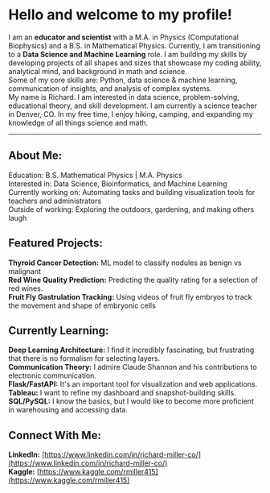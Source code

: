 # Hello and welcome to my profile!
  
I am an **educator and scientist** with a M.A. in Physics (Computational Biophysics) and a B.S. in Mathematical Physics.
Currently, I am transitioning to a **Data Science and Machine Learning** role. I am building my skills by developing projects of all shapes and sizes that showcase my coding ability, analytical mind, and background in math and science.  
Some of my core skills are: Python, data science & machine learning, communication of insights, and analysis of complex systems.  
My name is Richard. I am interested in data science, problem-solving, educational theory, and skill development. I am currently a science teacher in Denver, CO. In my free time, I enjoy hiking, camping, and expanding my knowledge of all things science and math.  

---  
## About Me:  
Education: B.S. Mathematical Physics | M.A. Physics  
Interested in: Data Science, Bioinformatics, and Machine Learning  
Currently working on: Automating tasks and building visualization tools for teachers and administrators  
Outside of working: Exploring the outdoors, gardening, and making others laugh    
## Featured Projects:  
**Thyroid Cancer Detection:** ML model to classify nodules as benign vs malignant  
**Red Wine Quality Prediction:** Predicting the quality rating for a selection of red wines.  
**Fruit Fly Gastrulation Tracking:** Using videos of fruit fly embryos to track the movement and shape of embryonic cells  
## Currently Learning:  
**Deep Learning Architecture:** I find it incredibly fascinating, but frustrating that there is no formalism for selecting layers.  
**Communication Theory:** I admire Claude Shannon and his contributions to electronic communication.  
**Flask/FastAPI:** It's an important tool for visualization and web applications.  
**Tableau:** I want to refine my dashboard and snapshot-building skills.  
**SQL/PySQL:** I know the basics, but I would like to become more proficient in warehousing and accessing data.  
## Connect With Me:  
**LinkedIn:** [https://www.linkedin.com/in/richard-miller-co/](https://www.linkedin.com/in/richard-miller-co/)  
**Kaggle:** [https://www.kaggle.com/rmiller415](https://www.kaggle.com/rmiller415)


